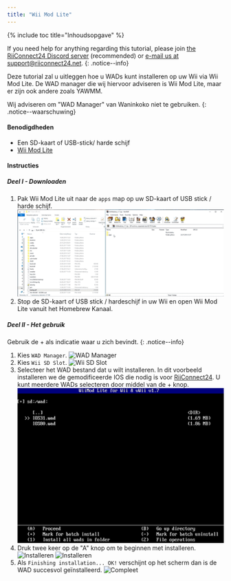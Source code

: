 ```yaml
---
title: "Wii Mod Lite"
---
```


{% include toc title="Inhoudsopgave" %}

If you need help for anything regarding this tutorial, please join [the RiiConnect24 Discord server](https://discord.gg/rc24) (recommended) or [e-mail us at support@riiconnect24.net](mailto:support@riiconnect24.net).
{: .notice--info}

Deze tutorial zal u uitleggen hoe u WADs kunt installeren op uw Wii via Wii Mod Lite. De WAD manager die wij hiervoor adviseren is Wii Mod Lite, maar er zijn ook andere zoals YAWMM.

Wij adviseren om "WAD Manager" van Waninkoko niet te gebruiken.
{: .notice--waarschuwing}

#### Benodigdheden
* Een SD-kaart of USB-stick/ harde schijf
* [Wii Mod Lite](https://github.com/RiiConnect24/Wii-Mod-Lite/releases)

#### Instructies

##### Deel I - Downloaden

1. Pak Wii Mod Lite uit naar de `apps` map op uw SD-kaart of USB stick / harde schijf. ![Bestanden verplaatsen naar SD-kaart](/images/WiiModLite/1.gif)
2. Stop de SD-kaart of USB stick / hardeschijf in uw Wii en open Wii Mod Lite vanuit het Homebrew Kanaal.

##### Deel II - Het gebruik

Gebruik de + als indicatie waar u zich bevindt.
{: .notice--info}

1. Kies `WAD Manager`. ![WAD Manager](/images/WiiModLite/2.png)
2. Kies `Wii SD Slot`. ![Wii SD Slot](/images/WiiModLite/3.png)
3. Selecteer het WAD bestand dat u wilt installeren. In dit voorbeeld installeren we de gemodificeerde IOS die nodig is voor [RiiConnect24](riiconnect24). U kunt meerdere WADs selecteren door middel van de + knop. ![Selecteer ze](/images/WiiModLite/4.gif)
4. Druk twee keer op de "A" knop om te beginnen met installeren. ![Installeren](/images/WiiModLite/5.png) ![Installeren](/images/WiiModLite/6.png)
5. Als `Finishing installation... OK!` verschijnt op het scherm dan is de WAD succesvol geïnstalleerd. ![Compleet](/images/WiiModLite/7.png) 
